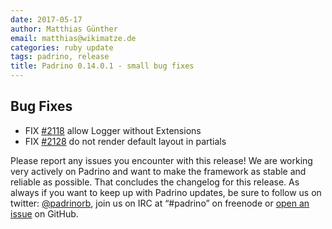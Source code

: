 ```yaml
---
date: 2017-05-17
author: Matthias Günther
email: matthias@wikimatze.de
categories: ruby update
tags: padrino, release
title: Padrino 0.14.0.1 - small bug fixes
---
```


## Bug Fixes

- FIX [#2118](https://github.com/padrino/padrino-framework/pull/2118) allow Logger without Extensions
- FIX [#2128](https://github.com/padrino/padrino-framework/pull/2128) do not render default layout in partials

Please report any issues you encounter with this release! We are working very actively on Padrino and want to make the framework as stable and reliable as possible. That concludes the changelog for this release. As always if you want to keep up with Padrino updates, be sure to follow us on twitter: [@padrinorb](http://twitter.com/padrinorb), join us on IRC at “#padrino” on freenode or [open an issue](https://github.com/padrino/padrino-framework/issues) on GitHub.
